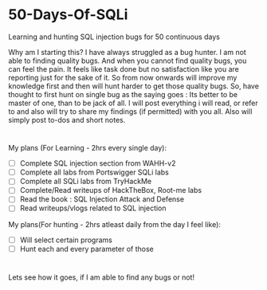 # 50-Days-Of-SQLi
Learning and hunting SQL injection bugs for 50 continuous days 

Why am I starting this?
I have always struggled as a bug hunter. I am not able to finding quality bugs. And when you cannot find quality bugs, you can feel the pain. It feels like task done but no satisfaction like you are reporting just for the sake of it. So from now onwards will improve my knowledge first and then will hunt harder to get those quality bugs. So, have thought to first hunt on single bug as the saying goes : Its better to be master of one, than to be jack of all. I will post everything i will read, or refer to and also will try to share my findings (if permitted) with you all. Also will simply post to-dos and short notes. 

# 

My plans (For Learning - 2hrs every single day):
- [ ] Complete SQL injection section from WAHH-v2
- [ ] Complete all labs from Portswigger SQLi labs
- [ ]  Complete all SQLi labs from TryHackMe 
- [ ]  Complete/Read writeups of HackTheBox, Root-me labs
- [ ]  Read the book : SQL Injection Attack and Defense
- [ ]  Read writeups/vlogs related to SQL injection

My plans(For hunting - 2hrs atleast daily from the day I feel like):
- [ ]  Will select certain programs
- [ ]  Hunt each and every parameter of those

#

Lets see how it goes, if I am able to find any bugs or not!

